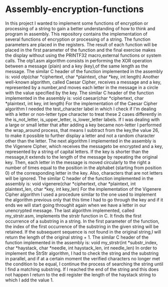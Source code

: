 # Assembly-encryption-functions
In this project I wanted to implement some functions of encryption or processing of a string to gain a better understanding of how to think and program in assembly. 
   This repository contains the implementation of several functions of encryption or processing of a string.
The function parameters are placed in the registers. The result of each function will be placed in the first parameter of the function and the final exercise makes the display without using the PRINTF32 macro,external functions or system calls. 
   The otp1.asm algorithm consists in performing the XOR operation between a message (plain) and a key (key),of the same length as the message. The similar C header of the function implemented in the assembly is: 
void otp(char *ciphertext, char *plaintext, char *key, int length)
   Another well-known algorithm, called Caesar Cipher, receives a message and a key, represented by a number,and moves each letter in the message in a circle with the value specified by the key. The similar C header of the function implemented in the assembly is:
void caesar(char *ciphertext, char *plaintext, int key, int length)
For the implementation of the Caesar Cipher algorithm I needed the test_character label in which I check if I'm dealing with a letter or non-letter type character to treat these 2 cases differently in the is_not_letter, is_upper_letter, is_lower_letter labels. If I was dealing with a large or small letter that after adding a key became non-letter I performed the wrap_around process, that means I subtract from the key,the value 26, to make it possible to further display a letter and not a random character other than the letter. 
   The next algorithm I implemented in the assembly is the Vigenere Cipher, which receives the messageto be encrypted and a key, represented by a string of capital letters. If the key is shorter than the message,it extends to the length of the message by repeating the original key. Then, each letter in the message is moved
circularly to the right a number of times equal to the position in the alphabet (starting from position 0) of the corresponding letter in the key. Also, characters that are not letters will be ignored. The similar C header of the function implemented in the assembly is:
void vigenere(char *ciphertext, char *plaintext, int plaintext_len, char *key, int key_len)
For the implementation of the Vigenere Cipher algorithm I used a procedure similar to the one used to implement the algorithm previous only that this time I had to go through the key and if it ends we will start going throughit again when we have a letter in our unencrypted message. 
   The last algorithm implemented, called my_strstr.asm, implements the strstr function in C. It finds the first occurrence of a substring in a string. In the first parameter of the function, the index of the first occurrence of the substring in the given string will be retained. If the subsequent sequence is not found in the original string,I will return the length of the original string + 1. The similar C header of the function implemented in the assembly is:
void my_strstr(int *substr_index, char *haystack, char *needle, int haystack_len, int needle_len)
In order to implement the StrStr algorithm, I had to check the string and the substring in parallel, and if at a certain moment the verified characters no longer met the condition to be equal, I continue the process of searching the string until I find a matching substring. If I reached the end of the string and this does not happen I return to the edi register the length of the haystack string to which I add the value 1. 
